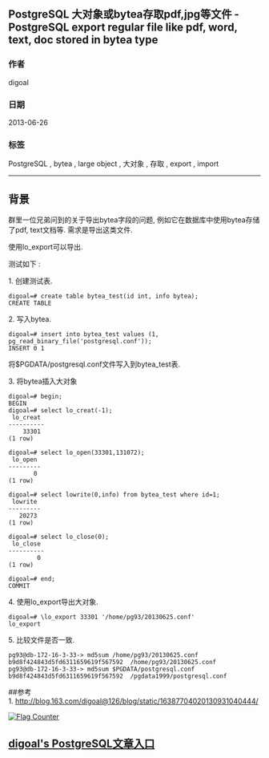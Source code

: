 ## PostgreSQL 大对象或bytea存取pdf,jpg等文件 - PostgreSQL export regular file like pdf, word, text, doc stored in bytea type  
            
### 作者                                                         
digoal       
              
### 日期         
2013-06-26        
          
### 标签       
PostgreSQL , bytea , large object , 大对象 , 存取 , export , import   
            
----      
               
## 背景      
群里一位兄弟问到的关于导出bytea字段的问题, 例如它在数据库中使用bytea存储了pdf, text文档等. 需求是导出这类文件.  
  
使用lo_export可以导出.  
  
测试如下 :   
  
1\. 创建测试表.  
  
```  
digoal=# create table bytea_test(id int, info bytea);  
CREATE TABLE  
```  
  
2\. 写入bytea.  
  
```  
digoal=# insert into bytea_test values (1, pg_read_binary_file('postgresql.conf'));  
INSERT 0 1  
```  
  
将$PGDATA/postgresql.conf文件写入到bytea_test表.  
  
  
3\. 将bytea插入大对象  
  
```  
digoal=# begin;  
BEGIN  
digoal=# select lo_creat(-1);  
 lo_creat   
----------  
    33301  
(1 row)  
  
digoal=# select lo_open(33301,131072);  
 lo_open   
---------  
       0  
(1 row)  
  
digoal=# select lowrite(0,info) from bytea_test where id=1;  
 lowrite   
---------  
   20273  
(1 row)  
  
digoal=# select lo_close(0);  
 lo_close   
----------  
        0  
(1 row)  
  
digoal=# end;  
COMMIT  
```  
  
4\. 使用lo_export导出大对象.  
  
```  
digoal=# \lo_export 33301 '/home/pg93/20130625.conf'  
lo_export  
```  
  
5\. 比较文件是否一致.  
  
```  
pg93@db-172-16-3-33-> md5sum /home/pg93/20130625.conf   
b9d8f424843d5fd6311659619f567592  /home/pg93/20130625.conf  
pg93@db-172-16-3-33-> md5sum $PGDATA/postgresql.conf  
b9d8f424843d5fd6311659619f567592  /pgdata1999/postgresql.conf  
```  
  
##参考  
1\. http://blog.163.com/digoal@126/blog/static/16387704020130931040444/  
  
<a rel="nofollow" href="http://info.flagcounter.com/h9V1"  ><img src="http://s03.flagcounter.com/count/h9V1/bg_FFFFFF/txt_000000/border_CCCCCC/columns_2/maxflags_12/viewers_0/labels_0/pageviews_0/flags_0/"  alt="Flag Counter"  border="0"  ></a>  
  
  
  
  
## [digoal's PostgreSQL文章入口](https://github.com/digoal/blog/blob/master/README.md "22709685feb7cab07d30f30387f0a9ae")
  
